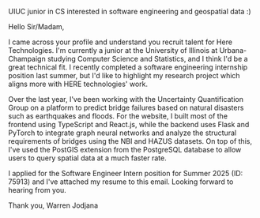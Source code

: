 UIUC junior in CS interested in software engineering and geospatial data :)

Hello Sir/Madam,

I came across your profile and understand you recruit talent for Here Technologies. I'm currently a junior at the University of Illinois at Urbana-Champaign studying Computer Science and Statistics, and I think I'd be a great technical fit. I recently completed a software engineering internship position last summer, but I'd like to highlight my research project which aligns more with HERE technologies' work.

Over the last year, I've been working with the Uncertainty Quantification Group on a platform to predict bridge failures based on natural disasters such as earthquakes and floods. For the website, I built most of the frontend using TypeScript and React.js, while the backend uses Flask and PyTorch to integrate graph neural networks and analyze the structural requirements of bridges using the NBI and HAZUS datasets. On top of this, I've used the PostGIS extension from the PostgreSQL database to allow users to query spatial data at a much faster rate.

I applied for the Software Engineer Intern position for Summer 2025 (ID: 75913) and I've attached my resume to this email. Looking forward to hearing from you.

Thank you, 
Warren Jodjana